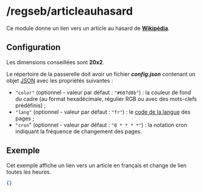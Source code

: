 # /regseb/articleauhasard
Ce module donne un lien vers un article au hasard de
**[Wikipédia](https://fr.wikipedia.org/)**.

## Configuration
Les dimensions conseillées sont **20x2**.

Le répertoire de la passerelle doit avoir un fichier ***config.json***
contenant un objet [JSON](http://www.json.org "JavaScript Object Notation")
avec les propriétés suivantes :
- `"color"` (optionnel - valeur par défaut : `"#607d8b"`) : la couleur de fond
  du cadre (au format hexadécimale, régulier RGB ou avec des mots-clefs
  prédéfinis) ;
- `"lang"` (optionnel - valeur par défaut : `"fr"`) : le
  [code de la langue](https://meta.wikimedia.org/wiki/List_of_Wikipedias/fr)
  des pages ;
- `"cron`" (optionnel - valeur par défaut : `"0 * * * *"`) : la notation cron
  indiquant la fréquence de changement des pages.

## Exemple
Cet exemple affiche un lien vers un article en français et change de lien
toutes les heures.
```JSON
{}
```
